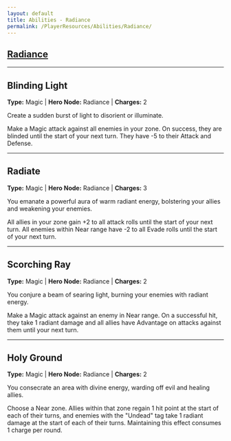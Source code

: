 ```yaml
---
layout: default
title: Abilities - Radiance
permalink: /PlayerResources/Abilities/Radiance/
---
```

## [Radiance](#Radiance)

------------------------------------------------
## Blinding Light
**Type:** Magic
 | **Hero Node:** Radiance
 | **Charges:** 2

Create a sudden burst of light to disorient or illuminate.

Make a Magic attack against all enemies in your zone. On success, they are blinded until the start of your next turn. They have -5 to their Attack and Defense.

------------------------------------------------
## Radiate
**Type:** Magic
 | **Hero Node:** Radiance
 | **Charges:** 3

You emanate a powerful aura of warm radiant energy, bolstering your allies and weakening your enemies.

All allies in your zone gain +2 to all attack rolls until the start of your next turn. All enemies within Near range have -2 to all Evade rolls until the start of your next turn.

------------------------------------------------
## Scorching Ray
**Type:** Magic
 | **Hero Node:** Radiance
 | **Charges:** 2

You conjure a beam of searing light, burning your enemies with radiant energy.

Make a Magic attack against an enemy in Near range. On a successful hit, they take 1 radiant damage and all allies have Advantage on attacks against them until your next turn.

------------------------------------------------
## Holy Ground
**Type:** Magic
 | **Hero Node:** Radiance
 | **Charges:** 2

You consecrate an area with divine energy, warding off evil and healing allies.

Choose a Near zone. Allies within that zone regain 1 hit point at the start of each of their turns, and enemies with the "Undead" tag take 1 radiant damage at the start of each of their turns. Maintaining this effect consumes 1 charge per round.